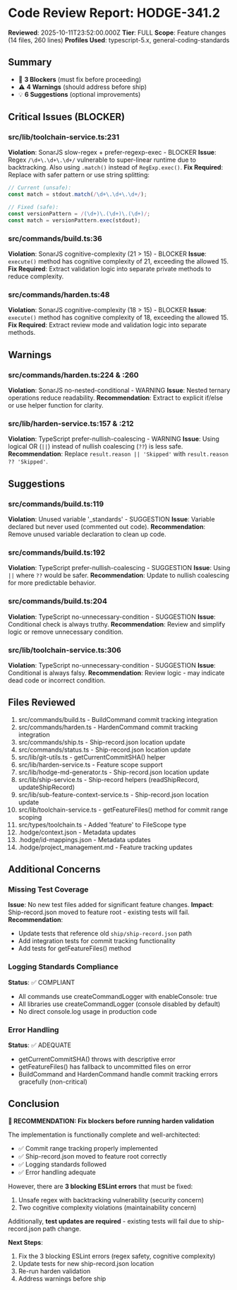# Code Review Report: HODGE-341.2

**Reviewed**: 2025-10-11T23:52:00.000Z
**Tier**: FULL
**Scope**: Feature changes (14 files, 260 lines)
**Profiles Used**: typescript-5.x, general-coding-standards

## Summary
- 🚫 **3 Blockers** (must fix before proceeding)
- ⚠️ **4 Warnings** (should address before ship)
- 💡 **6 Suggestions** (optional improvements)

## Critical Issues (BLOCKER)

### src/lib/toolchain-service.ts:231
**Violation**: SonarJS slow-regex + prefer-regexp-exec - BLOCKER
**Issue**: Regex `/\d+\.\d+\.\d+/` vulnerable to super-linear runtime due to backtracking. Also using `.match()` instead of `RegExp.exec()`.
**Fix Required**: Replace with safer pattern or use string splitting:
```typescript
// Current (unsafe):
const match = stdout.match(/\d+\.\d+\.\d+/);

// Fixed (safe):
const versionPattern = /(\d+)\.(\d+)\.(\d+)/;
const match = versionPattern.exec(stdout);
```

### src/commands/build.ts:36
**Violation**: SonarJS cognitive-complexity (21 > 15) - BLOCKER
**Issue**: `execute()` method has cognitive complexity of 21, exceeding the allowed 15.
**Fix Required**: Extract validation logic into separate private methods to reduce complexity.

### src/commands/harden.ts:48
**Violation**: SonarJS cognitive-complexity (18 > 15) - BLOCKER
**Issue**: `execute()` method has cognitive complexity of 18, exceeding the allowed 15.
**Fix Required**: Extract review mode and validation logic into separate methods.

## Warnings

### src/commands/harden.ts:224 & :260
**Violation**: SonarJS no-nested-conditional - WARNING
**Issue**: Nested ternary operations reduce readability.
**Recommendation**: Extract to explicit if/else or use helper function for clarity.

### src/lib/harden-service.ts:157 & :212
**Violation**: TypeScript prefer-nullish-coalescing - WARNING
**Issue**: Using logical OR (`||`) instead of nullish coalescing (`??`) is less safe.
**Recommendation**: Replace `result.reason || 'Skipped'` with `result.reason ?? 'Skipped'`.

## Suggestions

### src/commands/build.ts:119
**Violation**: Unused variable '_standards' - SUGGESTION
**Issue**: Variable declared but never used (commented out code).
**Recommendation**: Remove unused variable declaration to clean up code.

### src/commands/build.ts:192
**Violation**: TypeScript prefer-nullish-coalescing - SUGGESTION
**Issue**: Using `||` where `??` would be safer.
**Recommendation**: Update to nullish coalescing for more predictable behavior.

### src/commands/build.ts:204
**Violation**: TypeScript no-unnecessary-condition - SUGGESTION
**Issue**: Conditional check is always truthy.
**Recommendation**: Review and simplify logic or remove unnecessary condition.

### src/lib/toolchain-service.ts:306
**Violation**: TypeScript no-unnecessary-condition - SUGGESTION
**Issue**: Conditional is always falsy.
**Recommendation**: Review logic - may indicate dead code or incorrect condition.

## Files Reviewed
1. src/commands/build.ts - BuildCommand commit tracking integration
2. src/commands/harden.ts - HardenCommand commit tracking integration
3. src/commands/ship.ts - Ship-record.json location update
4. src/commands/status.ts - Ship-record.json location update
5. src/lib/git-utils.ts - getCurrentCommitSHA() helper
6. src/lib/harden-service.ts - Feature scope support
7. src/lib/hodge-md-generator.ts - Ship-record.json location update
8. src/lib/ship-service.ts - Ship-record helpers (readShipRecord, updateShipRecord)
9. src/lib/sub-feature-context-service.ts - Ship-record.json location update
10. src/lib/toolchain-service.ts - getFeatureFiles() method for commit range scoping
11. src/types/toolchain.ts - Added 'feature' to FileScope type
12. .hodge/context.json - Metadata updates
13. .hodge/id-mappings.json - Metadata updates
14. .hodge/project_management.md - Feature tracking updates

## Additional Concerns

### Missing Test Coverage
**Issue**: No new test files added for significant feature changes.
**Impact**: Ship-record.json moved to feature root - existing tests will fail.
**Recommendation**:
- Update tests that reference old `ship/ship-record.json` path
- Add integration tests for commit tracking functionality
- Add tests for getFeatureFiles() method

### Logging Standards Compliance
**Status**: ✅ COMPLIANT
- All commands use createCommandLogger with enableConsole: true
- All libraries use createCommandLogger (console disabled by default)
- No direct console.log usage in production code

### Error Handling
**Status**: ✅ ADEQUATE
- getCurrentCommitSHA() throws with descriptive error
- getFeatureFiles() has fallback to uncommitted files on error
- BuildCommand and HardenCommand handle commit tracking errors gracefully (non-critical)

## Conclusion

**🚫 RECOMMENDATION: Fix blockers before running harden validation**

The implementation is functionally complete and well-architected:
- ✅ Commit range tracking properly implemented
- ✅ Ship-record.json moved to feature root correctly
- ✅ Logging standards followed
- ✅ Error handling adequate

However, there are **3 blocking ESLint errors** that must be fixed:
1. Unsafe regex with backtracking vulnerability (security concern)
2. Two cognitive complexity violations (maintainability concern)

Additionally, **test updates are required** - existing tests will fail due to ship-record.json path change.

**Next Steps**:
1. Fix the 3 blocking ESLint errors (regex safety, cognitive complexity)
2. Update tests for new ship-record.json location
3. Re-run harden validation
4. Address warnings before ship
